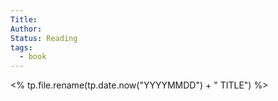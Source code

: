 ```yaml
---
Title: 
Author: 
Status: Reading
tags:
  - book
---
```

<% tp.file.rename(tp.date.now("YYYYMMDD") + " TITLE") %>

